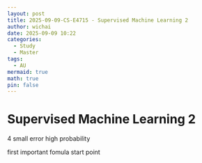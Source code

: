 ```yaml
---
layout: post
title: 2025-09-09-CS-E4715 - Supervised Machine Learning 2
author: wichai
date: 2025-09-09 10:22
categories:
  - Study
  - Master
tags:
  - AU
mermaid: true
math: true
pin: false
---
```

# Supervised Machine Learning 2



4 small error high probability


first important fomula
start point